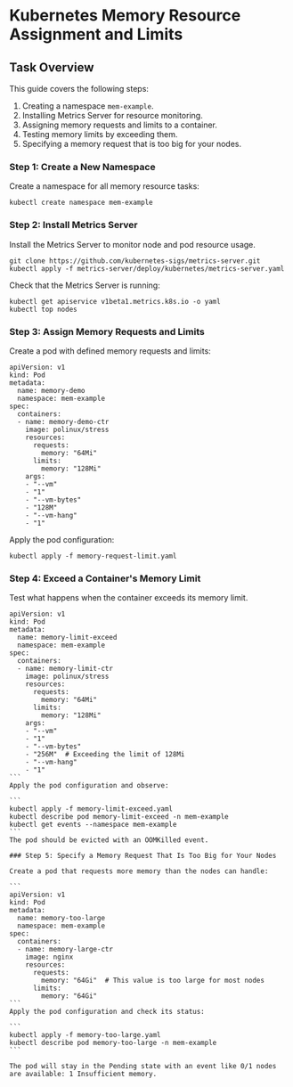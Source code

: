 # Kubernetes Memory Resource Assignment and Limits

## Task Overview

This guide covers the following steps:
1. Creating a namespace `mem-example`.
2. Installing Metrics Server for resource monitoring.
3. Assigning memory requests and limits to a container.
4. Testing memory limits by exceeding them.
5. Specifying a memory request that is too big for your nodes.

### Step 1: Create a New Namespace

Create a namespace for all memory resource tasks:

```
kubectl create namespace mem-example
```
### Step 2: Install Metrics Server
Install the Metrics Server to monitor node and pod resource usage.

```
git clone https://github.com/kubernetes-sigs/metrics-server.git
kubectl apply -f metrics-server/deploy/kubernetes/metrics-server.yaml
```

Check that the Metrics Server is running:

```
kubectl get apiservice v1beta1.metrics.k8s.io -o yaml
kubectl top nodes
```
### Step 3: Assign Memory Requests and Limits

Create a pod with defined memory requests and limits:

```
apiVersion: v1
kind: Pod
metadata:
  name: memory-demo
  namespace: mem-example
spec:
  containers:
  - name: memory-demo-ctr
    image: polinux/stress
    resources:
      requests:
        memory: "64Mi"
      limits:
        memory: "128Mi"
    args:
    - "--vm"
    - "1"
    - "--vm-bytes"
    - "128M"
    - "--vm-hang"
    - "1"
```
Apply the pod configuration:

```
kubectl apply -f memory-request-limit.yaml
```
### Step 4: Exceed a Container's Memory Limit

Test what happens when the container exceeds its memory limit.

````
apiVersion: v1
kind: Pod
metadata:
  name: memory-limit-exceed
  namespace: mem-example
spec:
  containers:
  - name: memory-limit-ctr
    image: polinux/stress
    resources:
      requests:
        memory: "64Mi"
      limits:
        memory: "128Mi"
    args:
    - "--vm"
    - "1"
    - "--vm-bytes"
    - "256M"  # Exceeding the limit of 128Mi
    - "--vm-hang"
    - "1"
```
Apply the pod configuration and observe:

```
kubectl apply -f memory-limit-exceed.yaml
kubectl describe pod memory-limit-exceed -n mem-example
kubectl get events --namespace mem-example
```
The pod should be evicted with an OOMKilled event.

### Step 5: Specify a Memory Request That Is Too Big for Your Nodes

Create a pod that requests more memory than the nodes can handle:

```
apiVersion: v1
kind: Pod
metadata:
  name: memory-too-large
  namespace: mem-example
spec:
  containers:
  - name: memory-large-ctr
    image: nginx
    resources:
      requests:
        memory: "64Gi"  # This value is too large for most nodes
      limits:
        memory: "64Gi"
```
Apply the pod configuration and check its status:

```
kubectl apply -f memory-too-large.yaml
kubectl describe pod memory-too-large -n mem-example
```

The pod will stay in the Pending state with an event like 0/1 nodes are available: 1 Insufficient memory.




